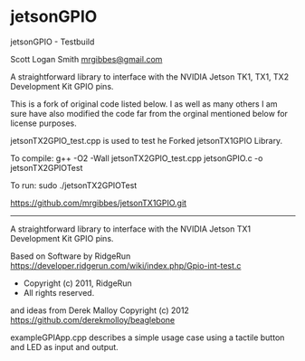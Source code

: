 # jetsonGPIO
jetsonGPIO - Testbuild

Scott Logan Smith
mrgibbes@gmail.com

A straightforward library to interface with the NVIDIA Jetson TK1, TX1, TX2 Development Kit GPIO  pins.

This is a fork of original code listed below.  I as well as many others I am sure have also modified the code far from the orginal mentioned below for license purposes.

jetsonTX2GPIO_test.cpp is used to test he Forked jetsonTX1GPIO Library.

To compile: g++ -O2 -Wall jetsonTX2GPIO_test.cpp jetsonGPIO.c -o jetsonTX2GPIOTest

To run: sudo ./jetsonTX2GPIOTest

https://github.com/mrgibbes/jetsonTX1GPIO.git

---------------------------------------------------------------------------------------------
A straightforward library to interface with the NVIDIA Jetson TX1 Development Kit GPIO  pins.

Based on Software by RidgeRun
https://developer.ridgerun.com/wiki/index.php/Gpio-int-test.c
 * Copyright (c) 2011, RidgeRun
 * All rights reserved.

and ideas from Derek Malloy Copyright (c) 2012
https://github.com/derekmolloy/beaglebone

exampleGPIApp.cpp describes a simple usage case using a tactile button and LED as input and output.


